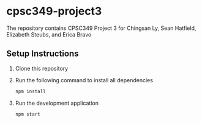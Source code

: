 # cpsc349-project3

The repository contains CPSC349 Project 3 for Chingsan Ly, Sean Hatfield, Elizabeth Steubs, and Erica Bravo

## Setup Instructions

1. Clone this repository
2. Run the following command to install all dependencies

    ```bash
    npm install
    ```

3. Run the development application

    ```bash
    npm start
    ```
